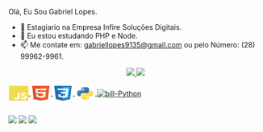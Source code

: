 
Olá, Eu Sou Gabriel Lopes.

- 🔭 Estagiario na Empresa Infire Soluções Digitais.
- 🌱 Eu estou estudando PHP e Node.
- 📫 Me contate em: gabriellopes9135@gmail.com ou pelo Número: (28) 99962-9961.

<div align="center">
  <a href="https://github.com/GabrielLopesz9135">
  <img height="180em" src="https://github-readme-stats.vercel.app/api?username=GabrielLopesz9135&show_icons=true&theme=dark&include_all_commits=true&count_private=true"/>
  <img height="130em" src="https://github-readme-stats.vercel.app/api/top-langs/?username=GabrielLopesz9135&layout=compact&langs_count=7&theme=dark"/>
</div>
<div style="display: inline_block"><br>
  <img align="center" alt="bill-Js" height="30" width="40" src="https://raw.githubusercontent.com/devicons/devicon/master/icons/javascript/javascript-plain.svg">
  <img align="center" alt="bill-HTML" height="30" width="40" src="https://raw.githubusercontent.com/devicons/devicon/master/icons/html5/html5-original.svg">
  <img align="center" alt="bill-CSS" height="30" width="40" src="https://raw.githubusercontent.com/devicons/devicon/master/icons/css3/css3-original.svg">
  <img align="center" alt="bill-Python" height="30" width="40" src="https://raw.githubusercontent.com/devicons/devicon/master/icons/python/python-original.svg">
  <img align="center" alt="bill-Python" height="30" width="40" src="https://cdn.jsdelivr.net/gh/devicons/devicon/icons/c/c-original.svg" />
</div>

 ##

<div> 
  <a href="https://www.instagram.com/gabriel_lopesz_/" target="_blank"><img src="https://img.shields.io/badge/-Instagram-%23E4405F?style=for-the-badge&logo=instagram&logoColor=white" target="_blank"></a>
  <a href = "mailto:gabriellopes9135@gmail.com"><img src="https://img.shields.io/badge/-Gmail-%23333?style=for-the-badge&logo=gmail&logoColor=white" target="_blank"></a>
  <a href="https://www.linkedin.com/in/gabriel-lopes-ribeiro-da-costa-27575b254/" target="_blank"><img src="https://img.shields.io/badge/-LinkedIn-%230077B5?style=for-the-badge&logo=linkedin&logoColor=white" target="_blank"></a> 
  
 
 
 </div>
